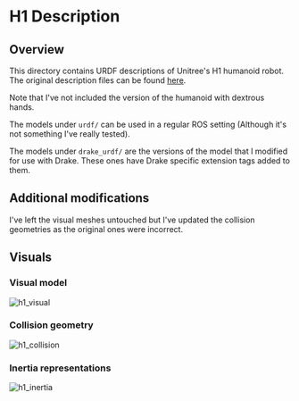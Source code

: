 # H1 Description

## Overview

This directory contains URDF descriptions of Unitree's H1 humanoid robot. The original description files can be found [here](https://github.com/unitreerobotics/unitree_ros/tree/master/robots/h1_description).

Note that I've not included the version of the humanoid with dextrous hands.

The models under `urdf/` can be used in a regular ROS setting (Although it's not something I've really tested).

The models under `drake_urdf/` are the versions of the model that I modified for use with Drake. These ones have Drake specific extension tags added to them.

## Additional modifications

I've left the visual meshes untouched but I've updated the collision geometries as the original ones were incorrect.

## Visuals

### Visual model

![h1_visual](https://github.com/shrenikm/robot_models/assets/11331850/6c726b4c-2500-476e-8a8f-38fbf9cb0d9b)

### Collision geometry

![h1_collision](https://github.com/shrenikm/robot_models/assets/11331850/d2465fcb-4429-4db7-bb5a-39fb70b18320)

### Inertia representations

![h1_inertia](https://github.com/shrenikm/robot_models/assets/11331850/50412bb6-160e-4fbd-8e76-418a54b463e4)




